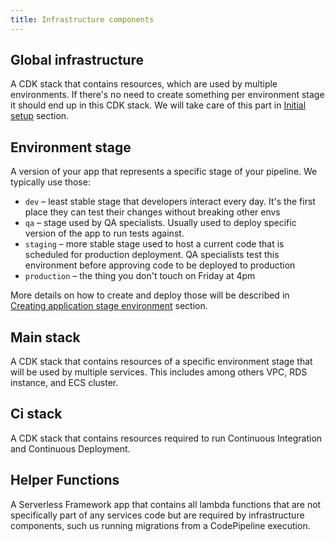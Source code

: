 ```yaml
---
title: Infrastructure components
---
```


## Global infrastructure

A CDK stack that contains resources, which are used by multiple environments.
If there's no need to create something per environment stage it should end up in this CDK stack.
We will take care of this part in [Initial setup](/v1/setup-aws/initial-setup) section.

## Environment stage

A version of your app that represents a specific stage of your pipeline. We typically use those:

- `dev` – least stable stage that developers interact every day. It's the first place they can test their changes
  without breaking other envs
- `qa` – stage used by QA specialists. Usually used to deploy specific version of the app to run tests against.
- `staging` – more stable stage used to host a current code that is scheduled for production deployment. QA specialists
  test this environment before approving code to be deployed to production
- `production` – the thing you don't touch on Friday at 4pm

More details on how to create and deploy those will be described in [Creating application stage environment](/v1/setup-aws/environment-stage) section.

## Main stack

A CDK stack that contains resources of a specific environment stage that will be used by multiple services.
This includes among others VPC, RDS instance, and ECS cluster.

## Ci stack

A CDK stack that contains resources required to run Continuous Integration and Continuous Deployment.

## Helper Functions

A Serverless Framework app that contains all lambda functions that are not specifically part of any services code but
are required by infrastructure components, such us running migrations from a CodePipeline execution.
